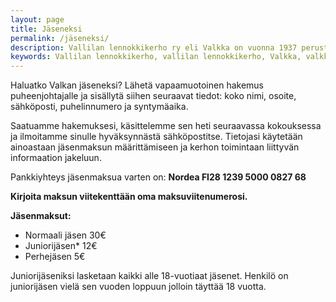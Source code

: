 ```yaml
---
layout: page
title: Jäseneksi
permalink: /jäseneksi/
description: Vallilan lennokkikerho ry eli Valkka on vuonna 1937 perustettu lennokkikerho, jonka laajassa jäsenistössä on lähes kaikki lennokkiluokat edustettuina.
keywords: Vallilan lennokkikerho, vallilan lennokkikerho, Valkka, valkka, Vallilan, vallilan, Lennokkikerho, lennokkikerho, lennokki, lennätys
---
```


Haluatko Valkan jäseneksi? Lähetä vapaamuotoinen hakemus puheenjohtajalle ja sisällytä siihen seuraavat tiedot: koko nimi, osoite, sähköposti, puhelinnumero ja syntymäaika.

Saatuamme hakemuksesi, käsittelemme sen heti seuraavassa kokouksessa ja ilmoitamme sinulle hyväksynnästä sähköpostitse. Tietojasi käytetään ainoastaan jäsenmaksun määrittämiseen ja kerhon toimintaan liittyvän informaation jakeluun.


Pankkiyhteys jäsenmaksua varten on: **Nordea FI28 1239 5000 0827 68**

**Kirjoita maksun viitekenttään oma maksuviitenumerosi.**
 

**Jäsenmaksut:**
* Normaali jäsen 30€
* Juniorijäsen* 12€
* Perhejäsen 5€

Juniorijäseniksi lasketaan kaikki alle 18-vuotiaat jäsenet. Henkilö on juniorijäsen vielä sen vuoden loppuun jolloin täyttää 18 vuotta.
